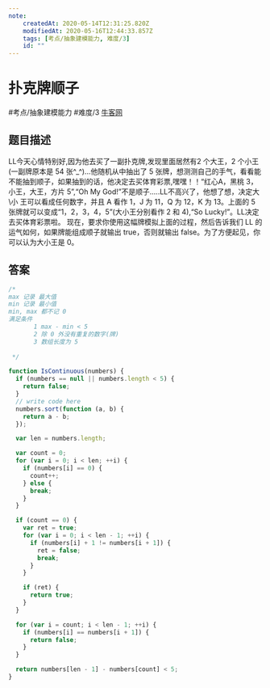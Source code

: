 ```yaml
---
note:
    createdAt: 2020-05-14T12:31:25.820Z
    modifiedAt: 2020-05-16T12:44:33.857Z
    tags: [考点/抽象建模能力, 难度/3]
    id: ""
---
```

# 扑克牌顺子
#考点/抽象建模能力 #难度/3 [牛客网](https://www.nowcoder.com/practice/762836f4d43d43ca9deb273b3de8e1f4?tpId=13&tqId=11198&tPage=1&rp=1&ru=/ta/coding-interviews&qru=/ta/coding-interviews/question-ranking)
<!-- @crossnote.comment "id":"e85dc54f-a9ce-4255-9391-7c0e70327640" -->  
## 题目描述
LL今天心情特别好,因为他去买了一副扑克牌,发现里面居然有2 个大王，2 个小王(一副牌原本是 54 张^\_^)...他随机从中抽出了 5 张牌，想测测自己的手气，看看能不能抽到顺子，如果抽到的话，他决定去买体育彩票,嘿嘿！！“红心A，黑桃 3，小王，大王，方片 5”,“Oh My God!”不是顺子.....LL不高兴了，他想了想，决定大\\小 王可以看成任何数字，并且 A 看作 1，J 为 11，Q 为 12，K 为 13。上面的 5 张牌就可以变成“1，2，3，4，5”(大小王分别看作 2 和 4),“So Lucky!”。LL决定去买体育彩票啦。 现在，要求你使用这幅牌模拟上面的过程，然后告诉我们 LL 的运气如何，如果牌能组成顺子就输出 true，否则就输出 false。为了方便起见，你可以认为大小王是 0。

## 答案
```javascript
/*
max 记录 最大值
min 记录 最小值
min, max 都不记 0
满足条件 
       1 max - min < 5
       2 除 0 外没有重复的数字(牌)
       3 数组长度为 5
               
 */

function IsContinuous(numbers) {
  if (numbers == null || numbers.length < 5) {
    return false;
  }
  // write code here
  numbers.sort(function (a, b) {
    return a - b;
  });

  var len = numbers.length;

  var count = 0;
  for (var i = 0; i < len; ++i) {
    if (numbers[i] == 0) {
      count++;
    } else {
      break;
    }
  }

  if (count == 0) {
    var ret = true;
    for (var i = 0; i < len - 1; ++i) {
      if (numbers[i] + 1 != numbers[i + 1]) {
        ret = false;
        break;
      }
    }

    if (ret) {
      return true;
    }
  }

  for (var i = count; i < len - 1; ++i) {
    if (numbers[i] == numbers[i + 1]) {
      return false;
    }
  }

  return numbers[len - 1] - numbers[count] < 5;
}
```